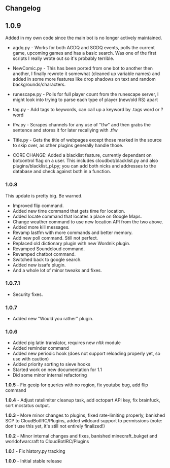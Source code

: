 ## Changelog

## 1.0.9
Added in my own code since the main bot is no longer actively maintained.
 * agdq.py - Works for both AGDQ and SGDQ events, polls the current game, upcoming games and has a basic search. Was one of the first scripts I really wrote out so it's probably terrible.
 * NewComic.py - This has been ported from one bot to another then another, I finally rewrote it somewhat (cleaned up variable names) and added in some more features like drop shadows on text and random backgrounds/characters.
 * runescape.py - Polls for full player count from the runescape server, I might look into trying to parse each type of player (new/old RS) apart
 * tag.py - Add tags to keywords, can call up a keyword by .tags word or ?word
 * tfw.py - Scrapes channels for any use of "tfw" and then grabs the sentence and stores it for later recallying with .tfw
 * Title.py - Gets the title of webpages except those marked in the source to skip over, as other plugins generally handle those.

 * CORE CHANGE: Added a blacklist feature, currently dependant on botcontrol flag on a user. This includes cloudbot/blacklist.py and also plugins/blacklist_pl.py; you can add both nicks and addresses to the database and check against both in a function.

### 1.0.8
This update is pretty big. Be warned.
 * Improved flip command.
 * Added new time command that gets time for location.
 * Added locate command that locates a place on Google Maps.
 * Change weather command to use new location API from the two above.
 * Added more kill messages.
 * Revamp lastfm with more commands and better memory.
 * Add new poll command. Still not perfect.
 * Replaced old dictionary plugin with new Wordnik plugin.
 * Revamped Soundcloud command.
 * Revamped chatbot command.
 * Switched back to google search.
 * Added new issafe plugin.
 * And a whole lot of minor tweaks and fixes.

### 1.0.7.1
 * Security fixes.

### 1.0.7
 * Added new "Would you rather" plugin.

### 1.0.6
 * Added pig latin translator, requires new *nltk* module
 * Added reminder command
 * Added new periodic hook (does not support reloading properly yet, so use with caution)
 * Added priority sorting to sieve hooks
 * Started work on new documentation for 1.1
 * Did some minor internal refactoring

**1.0.5** - Fix geoip for queries with no region, fix youtube bug, add flip command

**1.0.4** - Adjust ratelimiter cleanup task, add octopart API key, fix brainfuck, sort mcstatus output.

**1.0.3** - More minor changes to plugins, fixed rate-limiting properly, banished SCP to CloudBotIRC/Plugins, added wildcard support to permissions (note: don't use this yet, it's still not entirely finalized!)

**1.0.2** - Minor internal changes and fixes, banished minecraft_bukget and worldofwarcraft to CloudBotIRC/Plugins

**1.0.1** - Fix history.py tracking

**1.0.0** - Initial stable release
